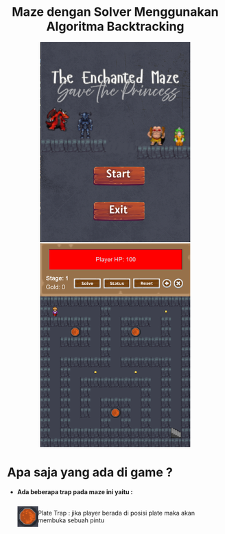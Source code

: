 <h1 align="center"> Maze dengan Solver Menggunakan Algoritma Backtracking  </h1>

<div align="center">
  <img src="project/dokumentasi/menu.png" width="350px">
  <img src="project/dokumentasi/gameplay.png" width="350px">
</div>

# Apa saja yang ada di game ?
<ul>
  <li><h4>Ada beberapa trap pada maze ini yaitu :</h4></li>
  <div style="display: flex; align-items: center; height: auto; width:100%;">
    <img src="project/img/plate.png" width="50px">
    <p>Plate Trap : jika player berada di posisi plate maka akan membuka sebuah pintu</p>
  </div>
</ul>

